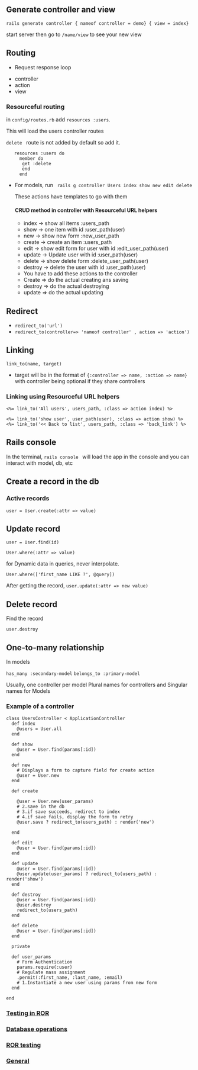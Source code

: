 ## Generate controller and view

`rails generate controller { nameof controller = demo} { view = index}`


start server then go to `/name/view` to see your new view


## Routing
 * Request response loop
  - controller
  - action
  - view  

### Resourceful routing
in `config/routes.rb` add `resources :users`. 

This will load the users controller routes

`delete ` route is not added by default so add it.
```
   resources :users do
     member do
      get :delete
      end
     end  
```

 - For models, run
 ` rails g controller Users index show new edit delete` 
 
   These actions have templates to go  with them

   #### CRUD method in controller with Resourceful URL helpers
   - index -> show all items  :users_path
   - show -> one item with id :user_path(user)
   - new -> show new form :new_user_path
   - create -> create an item :users_path
   - edit -> show edit form for user with id :edit_user_path(user)
   - update -> Update user with id :user_path(user)
   - delete -> show delete form :delete_user_path(user)
   - destroy -> delete the user with id :user_path(user)

   * You have to add these actions to the controller
    - Create => do the actual creating ans saving
    - destroy => do the actual destroying
    - update => do the actual updating


## Redirect

 - `redirect_to('url')`
 - `redirect_to(controller=> 'nameof controller' , action => 'action')`

 ## Linking
 `link_to(name, target)`
  - target will be in the format of `{:controller => name, :action => name}`
  with controller being optional if they share controllers

  ### Linking using Resourceful URL helpers
  `<%= link_to('All users', users_path, :class => action index) %>`

  `<%= link_to('show user', user_path(user), :class => action show) %>`
  `<%= link_to('<< Back to list', users_path, :class => 'back_link') %>`

## Rails console

In the terminal, `rails console ` will load the app in the console and you can interact with model, db, etc





## Create a record in the db
### Active records

`user = User.create(:attr => value)`


## Update record
 `user = User.find(id)`

 `User.where(:attr => value)`

 for Dynamic data in queries, never interpolate.

 `User.where(['first_name LIKE ?', @query])`

After getting the record,
`user.update(:attr => new value)`

## Delete record

Find the record

`user.destroy`

## One-to-many relationship

In models

`has_many :secondary-model`
`belongs_to :primary-model`

Usually, one controller per model
Plural names for controllers and Singular names for Models
### Example of a controller

```
class UsersController < ApplicationController
  def index
    @users = User.all
  end

  def show
    @user = User.find(params[:id])
  end

  def new
    # Displays a form to capture field for create action
    @user = User.new
  end

  def create
    
    @user = User.new(user_params)
    # 2.save in the db
    # 3.if save succeeds, redirect to index
    # 4.if save fails, display the form to retry
    @user.save ? redirect_to(users_path) : render('new')

  end
  
  def edit
    @user = User.find(params[:id])
  end

  def update
    @user = User.find(params[:id])
    @user.update(user_params) ? redirect_to(users_path) : render('show')
  end

  def destroy
    @user = User.find(params[:id])
    @user.destroy
    redirect_to(users_path)
  end

  def delete
    @user = User.find(params[:id])
  end

  private

  def user_params
    # Form Authentication
    params.require(:user)
    # Regulate mass assignment
    .permit(:first_name, :last_name, :email)
    # 1.Instantiate a new user using params from new form
  end
  
end
```

### [Testing in ROR](testing.md)

### [Database operations](database.md)

### [ROR testing](ror-testing.md)

### [General](README.md)